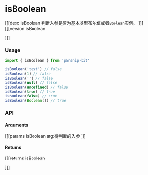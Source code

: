 # isBoolean
[[[desc isBoolean
判断入参是否为基本类型布尔值或者`Boolean`实例。
]]]
[[[version isBoolean
  
]]]
### Usage

```ts
import { isBoolean } from 'parsnip-kit'

isBoolean('test') // false
isBoolean(1) // false
isBoolean('') // false
isBoolean(null) // false
isBoolean(undefined) // false
isBoolean(true) // true
isBoolean(false) // true
isBoolean(Boolean()) // true
```


### API

#### Arguments
[[[params isBoolean
arg:待判断的入参
]]]
#### Returns
[[[returns isBoolean

]]]